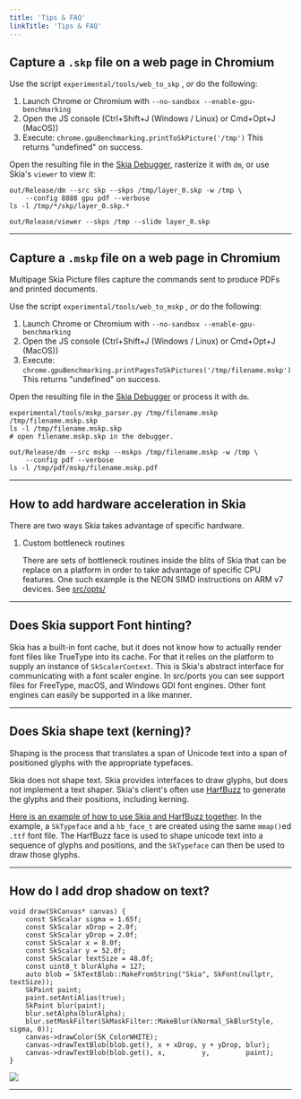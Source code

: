 ```yaml
---
title: 'Tips & FAQ'
linkTitle: 'Tips & FAQ'
---
```


## Capture a `.skp` file on a web page in Chromium

Use the script `experimental/tools/web_to_skp` , _or_ do the following:

1.  Launch Chrome or Chromium with `--no-sandbox --enable-gpu-benchmarking`
2.  Open the JS console (Ctrl+Shift+J (Windows / Linux) or Cmd+Opt+J (MacOS))
3.  Execute: `chrome.gpuBenchmarking.printToSkPicture('/tmp')` This returns
    "undefined" on success.

Open the resulting file in the [Skia Debugger](/docs/dev/tools/debugger),
rasterize it with `dm`, or use Skia's `viewer` to view it:

<!--?prettify lang=sh?-->

    out/Release/dm --src skp --skps /tmp/layer_0.skp -w /tmp \
        --config 8888 gpu pdf --verbose
    ls -l /tmp/*/skp/layer_0.skp.*

    out/Release/viewer --skps /tmp --slide layer_0.skp

---

## Capture a `.mskp` file on a web page in Chromium

Multipage Skia Picture files capture the commands sent to produce PDFs and
printed documents.

Use the script `experimental/tools/web_to_mskp` , _or_ do the following:

1.  Launch Chrome or Chromium with `--no-sandbox --enable-gpu-benchmarking`
2.  Open the JS console (Ctrl+Shift+J (Windows / Linux) or Cmd+Opt+J (MacOS))
3.  Execute:
    `chrome.gpuBenchmarking.printPagesToSkPictures('/tmp/filename.mskp')` This
    returns "undefined" on success.

Open the resulting file in the [Skia Debugger](/docs/dev/tools/debugger) or
process it with `dm`.

<!--?prettify lang=sh?-->

    experimental/tools/mskp_parser.py /tmp/filename.mskp /tmp/filename.mskp.skp
    ls -l /tmp/filename.mskp.skp
    # open filename.mskp.skp in the debugger.

    out/Release/dm --src mskp --mskps /tmp/filename.mskp -w /tmp \
        --config pdf --verbose
    ls -l /tmp/pdf/mskp/filename.mskp.pdf

---

## How to add hardware acceleration in Skia

There are two ways Skia takes advantage of specific hardware.

1.  Custom bottleneck routines

    There are sets of bottleneck routines inside the blits of Skia that can be
    replace on a platform in order to take advantage of specific CPU features.
    One such example is the NEON SIMD instructions on ARM v7 devices. See
    [src/opts/](https://skia.googlesource.com/skia/+/main/src/opts/)

---

## Does Skia support Font hinting?

Skia has a built-in font cache, but it does not know how to actually render font
files like TrueType into its cache. For that it relies on the platform to supply
an instance of `SkScalerContext`. This is Skia's abstract interface for
communicating with a font scaler engine. In src/ports you can see support files
for FreeType, macOS, and Windows GDI font engines. Other font engines can easily
be supported in a like manner.

---

## Does Skia shape text (kerning)?

Shaping is the process that translates a span of Unicode text into a span of
positioned glyphs with the appropriate typefaces.

Skia does not shape text. Skia provides interfaces to draw glyphs, but does not
implement a text shaper. Skia's client's often use
[HarfBuzz](http://www.freedesktop.org/wiki/Software/HarfBuzz/) to generate the
glyphs and their positions, including kerning.

[Here is an example of how to use Skia and HarfBuzz together](https://github.com/aam/skiaex).
In the example, a `SkTypeface` and a `hb_face_t` are created using the same
`mmap()`ed `.ttf` font file. The HarfBuzz face is used to shape unicode text
into a sequence of glyphs and positions, and the `SkTypeface` can then be used
to draw those glyphs.

---

## How do I add drop shadow on text?

<!--?prettify lang=cc?-->

    void draw(SkCanvas* canvas) {
        const SkScalar sigma = 1.65f;
        const SkScalar xDrop = 2.0f;
        const SkScalar yDrop = 2.0f;
        const SkScalar x = 8.0f;
        const SkScalar y = 52.0f;
        const SkScalar textSize = 48.0f;
        const uint8_t blurAlpha = 127;
        auto blob = SkTextBlob::MakeFromString("Skia", SkFont(nullptr, textSize));
        SkPaint paint;
        paint.setAntiAlias(true);
        SkPaint blur(paint);
        blur.setAlpha(blurAlpha);
        blur.setMaskFilter(SkMaskFilter::MakeBlur(kNormal_SkBlurStyle, sigma, 0));
        canvas->drawColor(SK_ColorWHITE);
        canvas->drawTextBlob(blob.get(), x + xDrop, y + yDrop, blur);
        canvas->drawTextBlob(blob.get(), x,         y,         paint);
    }

<a href='https://fiddle.skia.org/c/@text_shadow'><img src='https://fiddle.skia.org/i/@text_shadow_raster.png'></a>

---

<div style="margin-bottom:99%"></div>
